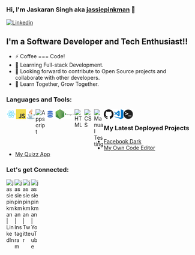### Hi, I'm Jaskaran Singh aka [jassiepinkman][github] 👋

[![Linkedin](https://img.shields.io/badge/Connect-LinkedIn-brightgreen?style=for-the-badge&logo=linkedin)](https://www.linkedin.com/in/jaskaran-singh-a75323189/)

## I'm a Software Developer and Tech Enthusiast!!

- ⚡ Coffee === Code!
- 🌱 Learning Full-stack Development. 
- 🥅 Looking forward to contribute to Open Source projects and collaborate with other developers.
- 🔭 Learn Together, Grow Together.



### Languages and Tools:


<img align="left" alt="React" width="26px" src="https://raw.githubusercontent.com/github/explore/80688e429a7d4ef2fca1e82350fe8e3517d3494d/topics/react/react.png" />
<img align="left" alt="JavaScript" width="26px" src="https://raw.githubusercontent.com/github/explore/80688e429a7d4ef2fca1e82350fe8e3517d3494d/topics/javascript/javascript.png" />
<img align="left" alt="Java" width="26px" src="https://raw.githubusercontent.com/github/explore/80688e429a7d4ef2fca1e82350fe8e3517d3494d/topics/java/java.png" />
<img align="left" alt="Appscript" width="26px" src="https://helpdeskgeek.com/wp-content/pictures/2020/01/google-sheets.png" />
<img align="left" alt="SQL" width="26px" src="https://raw.githubusercontent.com/github/explore/80688e429a7d4ef2fca1e82350fe8e3517d3494d/topics/sql/sql.png" />
<img align="left" alt="Node.js" width="26px" src="https://raw.githubusercontent.com/github/explore/80688e429a7d4ef2fca1e82350fe8e3517d3494d/topics/nodejs/nodejs.png" />
<img align="left" alt="MongoDB" width="26px" src="https://raw.githubusercontent.com/github/explore/80688e429a7d4ef2fca1e82350fe8e3517d3494d/topics/mongodb/mongodb.png" />
<img align="left" alt="HTML" width="26px" src="https://encrypted-tbn0.gstatic.com/images?q=tbn%3AANd9GcRSVDEvUWqb5qWYfRfIVTdf3FYTMR2ZayYZDQ&usqp=CAU" />
<img align="left" alt="CSS" width="26px" src="https://encrypted-tbn0.gstatic.com/images?q=tbn%3AANd9GcSujjM8fC0MvKut-56tKowVdgouRngyQqH_Wg&usqp=CAU" />
<img align="left" alt="Manual Testing" width="26px" src="https://encrypted-tbn0.gstatic.com/images?q=tbn%3AANd9GcTPZFvhwGsuvhACe0JHIYKugfEe8C3sNLUYgQ&usqp=CAU" />
<img align="left" alt="GitHub" width="26px" src="https://raw.githubusercontent.com/github/explore/78df643247d429f6cc873026c0622819ad797942/topics/github/github.png" />
<img align="left" alt="Visual Studio Code" width="26px" src="https://raw.githubusercontent.com/github/explore/80688e429a7d4ef2fca1e82350fe8e3517d3494d/topics/visual-studio-code/visual-studio-code.png" />
<img align="left" alt="Terminal" width="26px" src="https://raw.githubusercontent.com/github/explore/80688e429a7d4ef2fca1e82350fe8e3517d3494d/topics/terminal/terminal.png" />

<br />

### My Latest Deployed Projects

<!-- MY-PROJECT-LIST:START -->
- [Facebook Dark](https://facebook-dark-by-jassie.netlify.app)
- [My Own Code Editor](https://codeeditorbyjassie.netlify.app)
- [My Quizz App](https://quizz-app-jassie.netlify.app)
<!-- MY-PROJECT-LIST:END -->


### Let's get Connected:

[<img align="left" alt="jassiepinkman | LinkedIn" width="22px" src="https://cdn.jsdelivr.net/npm/simple-icons@v3/icons/linkedin.svg" />][linkedin]
[<img align="left" alt="jassiepinkman | Instagram" width="22px" src="https://cdn.jsdelivr.net/npm/simple-icons@v3/icons/instagram.svg" />][instagram]
[<img align="left" alt="jassiepinkman | Twitter" width="22px" src="https://cdn.jsdelivr.net/npm/simple-icons@v3/icons/twitter.svg" />][twitter]
[<img align="left" alt="jassiepinkman | YouTube" width="22px" src="https://cdn.jsdelivr.net/npm/simple-icons@v3/icons/youtube.svg" />][youtube]

<br />



[github]: https://github.com/jassiepinkman/
[twitter]: https://twitter.com/jassiepinkman
[youtube]: https://www.youtube.com/channel/UCjyVH66JCZ9GzkB_dO3UhXw
[instagram]: https://instagram.com/jassiepinkman
[linkedin]: https://www.linkedin.com/in/jaskaran-singh-a75323189/
